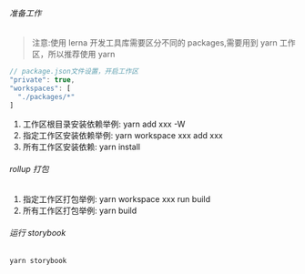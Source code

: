 ###### 准备工作

> 注意:使用 lerna 开发工具库需要区分不同的 packages,需要用到 yarn 工作区，所以推荐使用 yarn

```javascript
// package.json文件设置，开启工作区
"private": true,
"workspaces": [
  "./packages/*"
]
```

1. 工作区根目录安装依赖举例: yarn add xxx -W
2. 指定工作区安装依赖举例: yarn workspace xxx add xxx
3. 所有工作区安装依赖: yarn install

###### rollup 打包

1. 指定工作区打包举例: yarn workspace xxx run build
2. 所有工作区打包举例: yarn build

###### 运行 storybook

```javascript
yarn storybook
```
